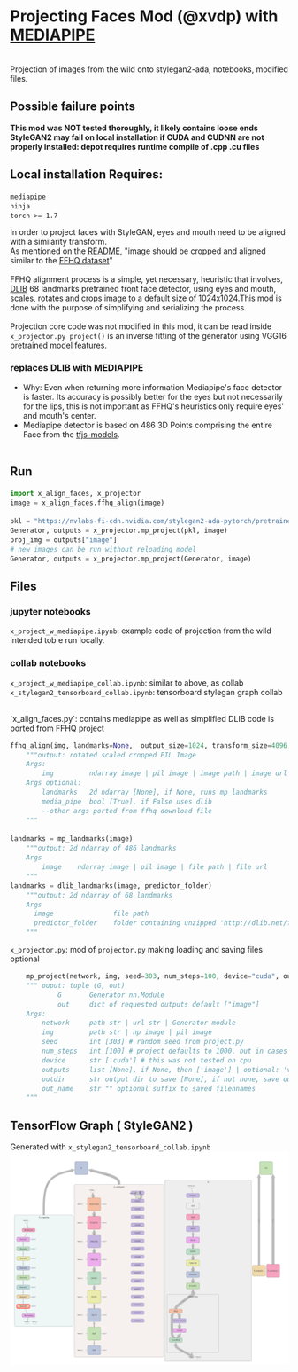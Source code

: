 # Projecting Faces Mod (@xvdp) with [MEDIAPIPE](https://google.github.io/mediapipe/)
<br>
Projection of images from the wild onto stylegan2-ada, notebooks, modified files.

## Possible failure points

   **This mod was NOT tested thoroughly, it likely contains loose ends** <br>
   **StyleGAN2 may fail on local installation if CUDA and CUDNN are not properly installed: depot requires runtime compile of .cpp .cu files**
<br>
## Local installation Requires:
`mediapipe` <br>
`ninja` <br>
`torch >= 1.7` <br>


In order to project faces with StyleGAN, eyes and mouth need to be aligned with a similarity transform. <br>
As mentioned on the [README](README.md), "image should be cropped and aligned similar to the [FFHQ dataset](https://github.com/NVlabs/ffhq-dataset)"<br><br>
FFHQ alignment process is a simple, yet necessary, heuristic that involves, [DLIB](http://dlib.net) 68 landmarks pretrained front face detector, using eyes and mouth, scales, rotates and crops image to a default size of 1024x1024.This mod is done with the purpose of simplifying and serializing the process. <br><br>
Projection core code was not modified in this mod, it can be read inside `x_projector.py project()` is an inverse fitting of the generator using VGG16 pretrained model features.

### replaces DLIB with MEDIAPIPE
* Why: Even when returning more information Mediapipe's face detector is faster. Its accuracy is possibly better for the eyes but not necessarily for the lips, this is not important as FFHQ's heuristics only require eyes' and mouth's center. <br>
* Mediapipe detector is based on 486 3D Points comprising the entire Face from the [tfjs-models](https://github.com/tensorflow/tfjs-models/blob/master/face-landmarks-detection/). <br><br>

## Run
```python
import x_align_faces, x_projector
image = x_align_faces.ffhq_align(image)

pkl = "https://nvlabs-fi-cdn.nvidia.com/stylegan2-ada-pytorch/pretrained/ffhq.pkl"
Generator, outputs = x_projector.mp_project(pkl, image)
proj_img = outputs["image"]
# new images can be run without reloading model
Generator, outputs = x_projector.mp_project(Generator, image)
```
## Files
### jupyter notebooks
`x_project_w_mediapipe.ipynb`: example code of projection from the wild intended tob e run locally.
### collab notebooks
`x_project_w_mediapipe_collab.ipynb`: similar to above, as collab <br>
`x_stylegan2_tensorboard_collab.ipynb`: tensorboard stylegan graph collab

<br>
`x_align_faces.py`:   contains mediapipe as well as simplified DLIB code is ported from FFHQ project

```python
ffhq_align(img, landmarks=None,  output_size=1024, transform_size=4096, enable_padding=True, media_pipe=True)
    """output: rotated scaled cropped PIL Image
    Args:
        img         ndarray image | pil image | image path | image url
    Args optional:
        landmarks   2d ndarray [None], if None, runs mp_landmarks
        media_pipe  bool [True], if False uses dlib
        --other args ported from ffhq download file
    """

landmarks = mp_landmarks(image)
    """output: 2d ndarray of 486 landmarks
    Args
        image    ndarray image | pil image | file path | file url
    """
landmarks = dlib_landmarks(image, predictor_folder)
    """output: 2d ndarray of 68 landmarks
    Args
      image               file path
      predictor_folder    folder containing unzipped 'http://dlib.net/files/shape_predictor_68_face_landmarks.dat.bz2'
    """
```
`x_projector.py`:   mod of `projector.py` making loading and saving files optional
```python
    mp_project(network, img, seed=303, num_steps=100, device="cuda", outputs=None, outdir=None, out_name="")
    """ ouput: tuple (G, out)
            G       Generator nn.Module
            out     dict of requested outputs default ["image"]
    Args:
        network     path str | url str | Generator module
        img         path str | np image | pil image
        seed        int [303] # random seed from project.py
        num_steps   int [100] # project defaults to 1000, but in cases tested inversion process does not converge beyond 100 steps
        device      str ['cuda'] # this was not tested on cpu
        outputs     list [None], if None, then ['image'] | optional: 'video', 'npz'
        outdir      str output dir to save [None], if not none, save outputs to dir
        out_name    str "" optional suffix to saved filennames
    """
```
## TensorFlow Graph ( StyleGAN2 )
Generated with `x_stylegan2_tensorboard_collab.ipynb`
![Training curves](./docs/stylegan2_graph.png)